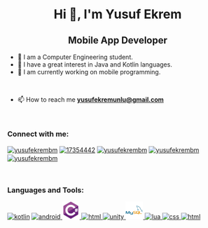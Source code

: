<h1 align="center">Hi 👋, I'm Yusuf Ekrem</h1>
<h2 align="center">Mobile App Developer</h2>

- 👀 I am a Computer Engineering student.
- 👾 I have a great interest in Java and Kotlin languages.
- 💞️ I am currently working on mobile programming.
<br>

- 📫 How to reach me **yusufekremunlu@gmail.com**
<br>


<h3 align="left">Connect with me:</h3>
<p align="left">
<a href="https://linkedin.com/in/yusufekrembm" target="blank"><img align="center" src="https://raw.githubusercontent.com/rahuldkjain/github-profile-readme-generator/master/src/images/icons/Social/linked-in-alt.svg" alt="yusufekrembm" height="30" width="40" /></a>
<a href="https://stackoverflow.com/users/17354442" target="blank"><img align="center" src="https://raw.githubusercontent.com/rahuldkjain/github-profile-readme-generator/master/src/images/icons/Social/stack-overflow.svg" alt="17354442" height="30" width="40" /></a>
<a href="https://instagram.com/yusufekrembm" target="blank"><img align="center" src="https://raw.githubusercontent.com/rahuldkjain/github-profile-readme-generator/master/src/images/icons/Social/instagram.svg" alt="yusufekrembm" height="30" width="40" /></a>  
<a href="https://discord.gg/7u9qJPMBCU" target="blank"><img align="center" src="https://www.svgrepo.com/show/353655/discord-icon.svg" alt="yusufekrembm" height="30" width="40" /></a>
<a href="https://www.reddit.com/user/yusufekrembm" target="blank"><img align="center" src="https://www.svgrepo.com/show/271111/reddit.svg" alt="yusufekrembm" height="30" width="40" /></a>
</p>
<br>

<h3 align="left">Languages and Tools:</h3>
<p align="left">
<a href="javascript:void(0" target="_blank" rel="noreferrer"><img src="https://www.svgrepo.com/show/303617/kotlin-1-logo.svg" alt="kotlin" width="40" height="40"></a>
<a href="javascript:void(0" target="_blank" rel="noreferrer"> <img src="https://www.svgrepo.com/show/28684/android.svg" alt="android" width="40" height="40"/> </a>
<a href="javascript:void(0" target="_blank" rel="noreferrer"> <img src="https://raw.githubusercontent.com/devicons/devicon/master/icons/csharp/csharp-original.svg" alt="csharp" width="40" height="40"/>
<a href="javascript:void(0" target="_blank" rel="noreferrer"> <img src="https://www.svgrepo.com/show/374016/python.svg" alt="html" width="40" height="40"/> </a>
</a> <a href="javascript:void(0" target="" rel="noreferrer"> <img src="https://www.vectorlogo.zone/logos/unity3d/unity3d-icon.svg" alt="unity" width="40" height="40"/> </a>
<a href="javascript:void(0" target="_blank" rel="noreferrer"> <img src="https://raw.githubusercontent.com/devicons/devicon/master/icons/mysql/mysql-original-wordmark.svg" alt="mysql" width="40" height="40"/> </a>
<a href="javascript:void(0" target="_blank" rel="noreferrer"> <img src="https://www.svgrepo.com/show/354020/lua.svg" alt="lua" width="40" height="40"/> </a>
<a href="javascript:void(0" target="_blank" rel="noreferrer"> <img src="https://www.svgrepo.com/show/349330/css3.svg" alt="css" width="40" height="40"/> </a>  </a>
<a href="javascript:void(0" target="_blank" rel="noreferrer"> <img src="https://www.svgrepo.com/show/349402/html5.svg" alt="html" width="40" height="40"/> </a>
